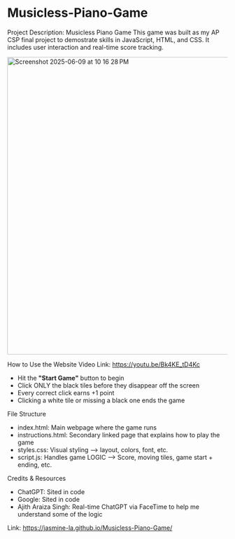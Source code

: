 # Musicless-Piano-Game

Project Description: Musicless Piano Game
This game was built as my AP CSP final project to demostrate skills in JavaScript, HTML, and CSS. It includes user interaction and real-time score tracking.

<img width="679" alt="Screenshot 2025-06-09 at 10 16 28 PM" src="https://github.com/user-attachments/assets/188315df-d9b5-4ac6-bf0b-d60819caf6af" />

How to Use the Website
Video Link: https://youtu.be/Bk4KE_tD4Kc
- Hit the **"Start Game"** button to begin
- Click ONLY the black tiles before they disappear off the screen
- Every correct click earns +1 point
- Clicking a white tile or missing a black one ends the game

File Structure
- index.html: Main webpage where the game runs
- instructions.html: Secondary linked page that explains how to play the game
- styles.css: Visual styling --> layout, colors, font, etc.
- script.js: Handles game LOGIC --> Score, moving tiles, game start + ending, etc.

Credits & Resources
- ChatGPT: Sited in code
- Google: Sited in code
- Ajith Araiza Singh: Real-time ChatGPT via FaceTime to help me understand some of the logic

Link: https://jasmine-la.github.io/Musicless-Piano-Game/
